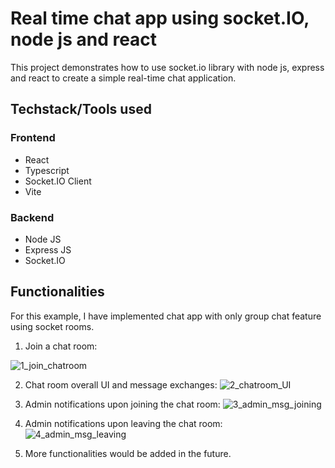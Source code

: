 # Real time chat app using socket.IO, node js and react

This project demonstrates how to use socket.io library with node js, express and react to create a simple real-time chat application.

## Techstack/Tools used
### Frontend
- React
- Typescript
- Socket.IO Client
- Vite

### Backend
- Node JS
- Express JS
- Socket.IO

## Functionalities
For this example, I have implemented chat app with only group chat feature using socket rooms.

1. Join a chat room:

![1_join_chatroom](https://github.com/user-attachments/assets/1c73ccd5-3e48-4553-9f89-60b9a92500bb)


2. Chat room overall UI and message exchanges:
![2_chatroom_UI](https://github.com/user-attachments/assets/4f905ed3-0cea-425c-b4e3-bfe8d67e1198)


3. Admin notifications upon joining the chat room:
![3_admin_msg_joining](https://github.com/user-attachments/assets/47985d3d-f1b5-4eba-8888-dc7b76a4f012)


4. Admin notifications upon leaving the chat room:
![4_admin_msg_leaving](https://github.com/user-attachments/assets/741de904-4d64-4161-910d-6a901687553f)


2. More functionalities would be added in the future.


